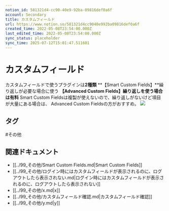 ```yaml
---
notion_id: 581321d4-cc90-40e9-92ba-09816def0a6f
account: Secondary
title: カスタムフィールド
url: https://www.notion.so/581321d4cc9040e992ba09816def0a6f
created_time: 2022-05-08T23:54:00.000Z
last_edited_time: 2022-05-08T23:54:00.000Z
sync_status: placeholder
sync_time: 2025-07-12T15:01:47.511601
---
```

# カスタムフィールド

カスタムフィールドで使うプラグインは**2種類**
**【Smart Custom Fields】**繰り返しが必要な場合に使う
**【Advanced Custom Fields】**繰り返しを使う場合は**有料**
Smart Custom Fieldsは複製が使えないので、繰り返しがないけど項目が大量にある場合は、 Advanced Custom Fieldsの方がおすすめ。
  ![](https://prod-files-secure.s3.us-west-2.amazonaws.com/d58fe38c-a9d4-4466-aed9-85604b7b2c6d/46a3dbf4-c98e-4e66-9998-4fea9d3d302d/SCF.jpg?X-Amz-Algorithm=AWS4-HMAC-SHA256&X-Amz-Content-Sha256=UNSIGNED-PAYLOAD&X-Amz-Credential=ASIAZI2LB4662VBMSRJL%2F20250719%2Fus-west-2%2Fs3%2Faws4_request&X-Amz-Date=20250719T062738Z&X-Amz-Expires=3600&X-Amz-Security-Token=IQoJb3JpZ2luX2VjEIX%2F%2F%2F%2F%2F%2F%2F%2F%2F%2FwEaCXVzLXdlc3QtMiJGMEQCIBwMvqtRCubUGGzPIU35aofOmL0oJ8bXCi%2BghlfxrKKiAiAXSBfm4YLa9hdajMsHBMNW5liLRW3rUacp0Vstsnh%2F8yqIBAie%2F%2F%2F%2F%2F%2F%2F%2F%2F%2F8BEAAaDDYzNzQyMzE4MzgwNSIMQg4gPJ4JLBfbXETdKtwDQB9uo328VRlknJ%2Fw0DNapJ2fKYF8d46RFHSDwyPAoHic2%2Fmn3hxEbdij0de%2BjH%2FbCtaF5yveZURvk3LZdppB35cRLAkWFTYF9E7iz09M6MZHnOdQzaeooF84UZoaBxUG3Bc%2BXb7DhqnkBrnkQP4gcRNEg4az2vzT1NTOrAWDBZJZgReh4mX1vqhiP5c9xMbN1SUyXURL%2BTKq308trZZG1kYMyIxy1cDlPJ6ocqoa3B%2Bnki4OdC9b6mWOsf3xT69Rhp6dC3MYEtnuzwoRIdERAmwkGkjPyrcWUxmsnZTOy%2Bs5X%2BPXqUVirKBCpwar%2BzYmZA4ykwmMGCyZPhRATUf0ZTso5DZ7Yrbp1CQU33fxYuXgNzffGnmEVVJvSN4tGUF5CRKrA8RfPoHjXTwfYtpiDpggD7SxN%2FfYpw%2BFR6ZhDmm2WPJqlo6%2BVRR904Es1e5ppsX%2FJPTmQgF1ZCiTj0HOJwlu1hxSl4so%2BEkw6jvccyRvB%2B09dwxVwhV%2BemHlPxuaXmcXRlc5DxLYpjjBa0mvKkG%2BcrZYmVk2f3RWz%2Bvx%2FsYgr%2Fn71zN8%2B2i0Mafq%2Bphe31H1MB8dqOxQIqNYbAiDLSU8MaQvVogBKkFsl3TXcFKHLaffh0ItMz7TPTAwhcXswwY6pgFHMdu34Q%2B9LNUz4cXblOw03t%2FMgVVxT9PGob47J7Uv984DAX28iJ5%2BuqxLMaBZbBTYQbJ08qmAx53q4eJAQ8ZKDiDddklnEPsEDFHW2OcoFpc34vBEd7Rv15vw3WU%2FxXhMNGVnVfJ3UtfZgkUzWr8mSkOhlf7EQgB1HZMGTKCXGmDUERoHZYQNabD3pRO8HJwMYZ9VtJkBQBd6s2xTzXGdTldkN1ze&X-Amz-Signature=46c26f9d4cdc1880c4f311e4a944cad60802afbcf20402b0230267018ddaeb09&X-Amz-SignedHeaders=host&x-amz-checksum-mode=ENABLED&x-id=GetObject)
  

## タグ

#その他 

## 関連ドキュメント

- [[../99_その他/Smart Custom Fields.md|Smart Custom Fields]]
- [[../99_その他/ログイン時にはカスタムフィールドが表示されるのに、ログアウトしたら表示されない.md|ログイン時にはカスタムフィールドが表示されるのに、ログアウトしたら表示されない]]
- [[../99_その他/x.md|x]]
- [[../99_その他/カスタムフィールド確認.md|カスタムフィールド確認]]
- [[../99_その他/y.md|y]]
